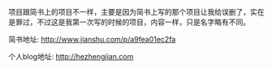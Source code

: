 项目跟简书上的项目不一样，主要是因为简书上写的那个项目让我给误删了，实在是罪过，不过这是我第一次写的时候的项目，内容一样，只是名字略有不同。

简书地址: http://www.jianshu.com/p/a9fea01ec2fa

个人blog地址: http://hezhengjian.com
